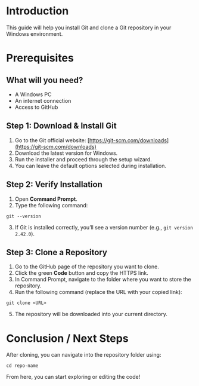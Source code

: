 # Introduction
This guide will help you install Git and clone a Git repository in your Windows environment. 

# Prerequisites
## What will you need?
- A Windows PC
- An internet connection
- Access to GitHub


## Step 1: Download & Install Git
1. Go to the Git official website: [https://git-scm.com/downloads](https://git-scm.com/downloads)
2. Download the latest version for Windows.
3. Run the installer and proceed through the setup wizard.
4. You can leave the default options selected during installation.


## Step 2: Verify Installation
1. Open **Command Prompt**.
2. Type the following command:
  ```
  git --version
  ```
3. If Git is installed correctly, you’ll see a version number (e.g., `git version 2.42.0`).


## Step 3: Clone a Repository
1. Go to the GitHub page of the repository you want to clone.
2. Click the green **Code** button and copy the HTTPS link.
3. In Command Prompt, navigate to the folder where you want to store the repository.
4. Run the following command (replace the URL with your copied link):
  ```
  git clone <URL>
  ```
5. The repository will be downloaded into your current directory.

# Conclusion / Next Steps
After cloning, you can navigate into the repository folder using:
  ```
  cd repo-name
  ```
From here, you can start exploring or editing the code!
